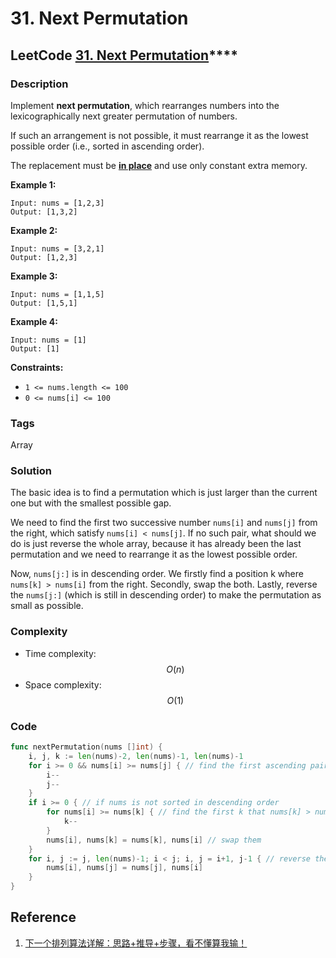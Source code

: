 # 31. Next Permutation

## LeetCode [**31. Next Permutation**](https://leetcode-cn.com/problems/next-permutation/)\*\*\*\*

### Description

Implement **next permutation**, which rearranges numbers into the lexicographically next greater permutation of numbers.

If such an arrangement is not possible, it must rearrange it as the lowest possible order \(i.e., sorted in ascending order\).

The replacement must be [**in place**](http://en.wikipedia.org/wiki/In-place_algorithm) and use only constant extra memory.

**Example 1:**

```text
Input: nums = [1,2,3]
Output: [1,3,2]
```

**Example 2:**

```text
Input: nums = [3,2,1]
Output: [1,2,3]
```

**Example 3:**

```text
Input: nums = [1,1,5]
Output: [1,5,1]
```

**Example 4:**

```text
Input: nums = [1]
Output: [1]
```

**Constraints:**

* `1 <= nums.length <= 100`
* `0 <= nums[i] <= 100`

### Tags

Array

### Solution

The basic idea is to find a permutation which is just larger than the current one but with the smallest possible gap.

We need to find the first two successive number `nums[i]` and `nums[j]` from the right, which satisfy `nums[i] < nums[j]`. If no such pair, what should we do is just reverse the whole array, because it has already been the last permutation and we need to rearrange it as the lowest possible order.

Now, `nums[j:]` is in descending order. We firstly find a position k where `nums[k] > nums[i]` from the right. Secondly, swap the both. Lastly, reverse the `nums[j:]` \(which is still in descending order\) to make the permutation as small as possible.

### Complexity

* Time complexity: $$O(n)$$
* Space complexity: $$O(1)$$

### Code

```go
func nextPermutation(nums []int) {
	i, j, k := len(nums)-2, len(nums)-1, len(nums)-1
	for i >= 0 && nums[i] >= nums[j] { // find the first ascending pair in inverted order
		i--
		j--
	}
	if i >= 0 { // if nums is not sorted in descending order
		for nums[i] >= nums[k] { // find the first k that nums[k] > nums[i] in inverted order
			k--
		}
		nums[i], nums[k] = nums[k], nums[i] // swap them
	}
	for i, j := j, len(nums)-1; i < j; i, j = i+1, j-1 { // reverse the remain descending part
		nums[i], nums[j] = nums[j], nums[i]
	}
}
```

## Reference

1. [下一个排列算法详解：思路+推导+步骤，看不懂算我输！](https://leetcode-cn.com/problems/next-permutation/solution/xia-yi-ge-pai-lie-suan-fa-xiang-jie-si-lu-tui-dao-/)

